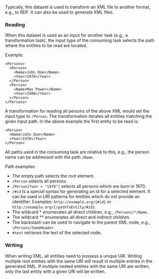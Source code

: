 Typically, this dataset is used to transform an XML file to another format, e.g., to RDF. It can also be used to generate XML files.

### Reading

When this dataset is used as an input for another task (e.g., a transformation task), the input type of the consuming task selects the path where the entities to be read are located.

Example:

    <Persons>
      <Person>
        <Name>John Doe</Name>
        <Year>1970</Year>
      </Person>
      <Person>
        <Name>Max Power</Name>
        <Year>1980</Year>
      </Person>
    </Persons>

A transformation for reading all persons of the above XML would set the input type to `/Person`.
The transformation iterates all entities matching the given input path.
In the above example the first entity to be read is:

    <Person>
      <Name>John Doe</Name>
      <Year>1970</Year>
    </Person>

All paths used in the consuming task are relative to this, e.g., the person name can be addressed with the path `/Name`.

Path examples:

- The empty path selects the root element.
- `/Person` selects all persons.
- `/Person[Year = "1970"]` selects all persons which are born in 1970.
- `/#id` Is a special syntax for generating an id for a selected element. It can be used in URI patterns for entities which do not provide an identifier. Examples: `http://example.org/{#id}` or `http://example.org/{/pathToEntity/#id}`.
- The wildcard * enumerates all direct children, e.g., `/Persons/*/Name`.
- The wildcard ** enumerates all direct and indirect children.
- The backslash can be used to navigate to the parent XML node, e.g., `\Persons/SomeHeader`.
- `#text` retrieves the text of the selected node.

### Writing

When writing XML, all entities need to possess a unique URI. Writing multiple root entities with the same URI will result in multiple entries in the generated XML. If multiple nested entities with the same URI are written, only the last entity with a given URI will be written.
